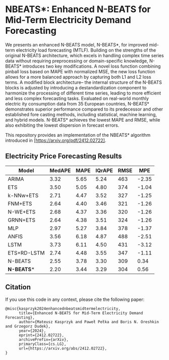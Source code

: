 # NBEATS*: Enhanced N-BEATS for Mid-Term Electricity Demand Forecasting

 We presents an enhanced N-BEATS model, N-BEATS*, for improved
 mid-term electricity load forecasting (MTLF). Building on the strengths of
 the original N-BEATS architecture, which excels in handling complex time
 series data without requiring preprocessing or domain-specific knowledge,
 N-BEATS* introduces two key modifications. A novel loss function
combining pinball loss based on MAPE with normalized MSE, the new loss
 function allows for a more balanced approach by capturing both L1 and L2
 loss terms. A modified block architecture– the internal structure of the
 N-BEATS blocks is adjusted by introducing a destandardization component
 to harmonize the processing of different time series, leading to more efficient
 and less complex forecasting tasks. Evaluated on real-world monthly electric
ity consumption data from 35 European countries, N-BEATS* demonstrates
 superior performance compared to its predecessor and other established fore
casting methods, including statistical, machine learning, and hybrid models.
 N-BEATS* achieves the lowest MAPE and RMSE, while also exhibiting the
 lowest dispersion in forecast errors.

 This repository provides an implementation of the NBEATS* algorithm introduced in [https://arxiv.org/pdf/2412.02722].


## Electricity Price Forecasting Results

| Model         | MedAPE | MAPE | IQrAPE | RMSE  | MPE   |
|---------------|--------|------|--------|-------|-------|
| ARIMA         | 3.32   | 5.65 | 5.24   | 463   | -2.35 |
| ETS           | 3.50   | 5.05 | 4.80   | 374   | -1.04 |
| k-NNw+ETS     | 2.71   | 4.47 | 3.52   | 327   | -1.25 |
| FNM+ETS       | 2.64   | 4.40 | 3.46   | 321   | -1.26 |
| N-WE+ETS      | 2.68   | 4.37 | 3.36   | 320   | -1.26 |
| GRNN+ETS      | 2.64   | 4.38 | 3.51   | 324   | -1.26 |
| MLP           | 2.97   | 5.27 | 3.84   | 378   | -1.37 |
| ANFIS         | 3.56   | 6.18 | 4.87   | 488   | -2.51 |
| LSTM          | 3.73   | 6.11 | 4.50   | 431   | -3.12 |
| ETS+RD-LSTM   | 2.74   | 4.48 | 3.55   | 347   | -1.11 |
| N-BEATS       | 2.55   | 3.78 | 3.30   | 309   | 0.34  |
| **N-BEATS***  | 2.20   | 3.44 | 3.29   | 304   | 0.56  |
 

## Citation

If you use this code in any context, please cite the following paper:

```
@misc{kasprzyk2024enhancednbeatsmidtermelectricity,
      title={Enhanced N-BEATS for Mid-Term Electricity Demand Forecasting}, 
      author={Mateusz Kasprzyk and Paweł Pełka and Boris N. Oreshkin and Grzegorz Dudek},
      year={2024},
      eprint={2412.02722},
      archivePrefix={arXiv},
      primaryClass={cs.LG},
      url={https://arxiv.org/abs/2412.02722}, 
}
```
